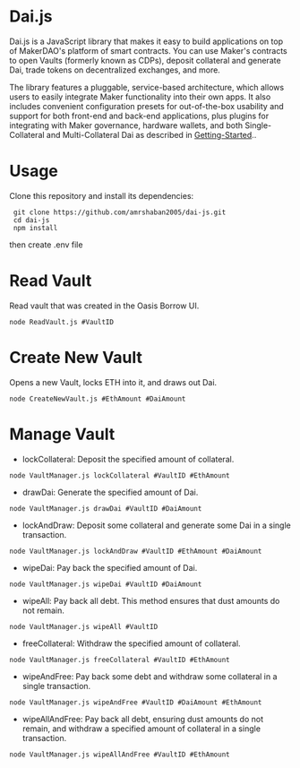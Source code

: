 # Dai.js
Dai.js is a JavaScript library that makes it easy to build applications on top of MakerDAO's platform of smart contracts. You can use Maker's contracts to open Vaults (formerly known as CDPs), deposit collateral and generate Dai, trade tokens on decentralized exchanges, and more. 

The library features a pluggable, service-based architecture, which allows users to easily integrate Maker functionality into their own apps. It also includes convenient configuration presets for out-of-the-box usability and support for both front-end and back-end applications, plus plugins for integrating with Maker governance, hardware wallets, and both Single-Collateral and Multi-Collateral Dai as described in [Getting-Started](https://docs.makerdao.com/dai.js/getting-started)..


# Usage

Clone this repository and install its dependencies:

```
 git clone https://github.com/amrshaban2005/dai-js.git
 cd dai-js
 npm install
```
then create .env file

# Read Vault

Read vault that was created in the Oasis Borrow UI. 

```
node ReadVault.js #VaultID
```
# Create New Vault

Opens a new Vault, locks ETH into it, and draws out Dai. 

```
node CreateNewVault.js #EthAmount #DaiAmount
```

# Manage Vault

- lockCollateral:
Deposit the specified amount of collateral.
```
node VaultManager.js lockCollateral #VaultID #EthAmount
```
- drawDai:
Generate the specified amount of Dai.
```
node VaultManager.js drawDai #VaultID #DaiAmount  
```
- lockAndDraw:
Deposit some collateral and generate some Dai in a single transaction.
```
node VaultManager.js lockAndDraw #VaultID #EthAmount #DaiAmount 
```
- wipeDai:
Pay back the specified amount of Dai. 
```
node VaultManager.js wipeDai #VaultID #DaiAmount 
```
- wipeAll:
Pay back all debt. This method ensures that dust amounts do not remain.
```
node VaultManager.js wipeAll #VaultID 
```
- freeCollateral:
Withdraw the specified amount of collateral.
```
node VaultManager.js freeCollateral #VaultID #EthAmount 
```
- wipeAndFree:
Pay back some debt and withdraw some collateral in a single transaction.
```
node VaultManager.js wipeAndFree #VaultID #DaiAmount #EthAmount 
```
- wipeAllAndFree:
Pay back all debt, ensuring dust amounts do not remain, and withdraw a specified amount of collateral in a single transaction.
```
node VaultManager.js wipeAllAndFree #VaultID #EthAmount 
```
